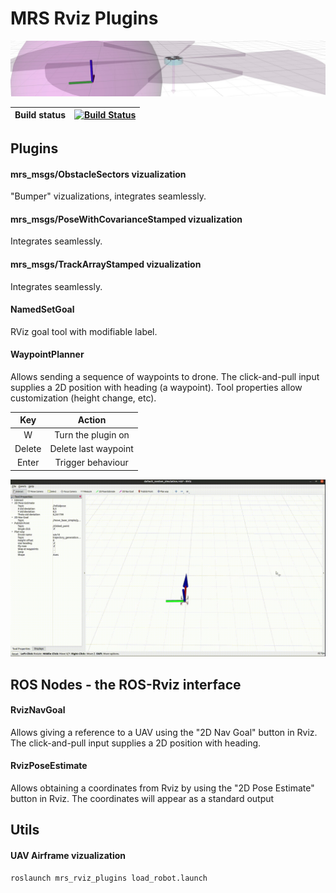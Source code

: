 # MRS Rviz Plugins

![](.fig/thumbnail.jpg)

| Build status | [![Build Status](https://github.com/ctu-mrs/mrs_rviz_plugins/workflows/Noetic/badge.svg)](https://github.com/ctu-mrs/mrs_rviz_plugins/actions) |
|--------------|------------------------------------------------------------------------------------------------------------------------------------------------|

## Plugins

#### mrs_msgs/ObstacleSectors vizualization

"Bumper" vizualizations, integrates seamlessly.

#### mrs_msgs/PoseWithCovarianceStamped vizualization

Integrates seamlessly.

#### mrs_msgs/TrackArrayStamped vizualization

Integrates seamlessly.

#### NamedSetGoal

RViz goal tool with modifiable label.

#### WaypointPlanner

Allows sending a sequence of waypoints to drone.
The click-and-pull input supplies a 2D position with heading (a waypoint). Tool properties allow customization (height change, etc).  

|   Key  |        Action        |
|:------:|:--------------------:|
|    W   |  Turn the plugin on  |
| Delete | Delete last waypoint |
|  Enter |   Trigger behaviour  |
![Demonstration](icons/classes/Waypoint_planner_demonstration.gif)
## ROS Nodes - the ROS-Rviz interface

#### RvizNavGoal

Allows giving a reference to a UAV using the "2D Nav Goal" button in Rviz.
The click-and-pull input supplies a 2D position with heading.

#### RvizPoseEstimate

Allows obtaining a coordinates from Rviz by using the "2D Pose Estimate" button in Rviz.
The coordinates will appear as a standard output

## Utils

#### UAV Airframe vizualization

```bash
roslaunch mrs_rviz_plugins load_robot.launch
```
